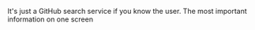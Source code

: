 It's just a GitHub search service if you know the user. The most important information on one screen
